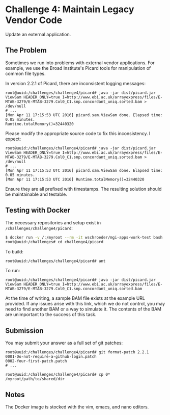 # Challenge 4: Maintain Legacy Vendor Code

Update an external application.


## The Problem

Sometimes we run into problems with external vendor applications.  For
example, we use the Broad Institute's Picard tools for manipulation of common
file types.

In version 2.2.1 of Picard, there are inconsistent logging messages:

```
root@uuid:/challenges/challenge4/picard# java -jar dist/picard.jar ViewSam HEADER_ONLY=true I=http://www.ebi.ac.uk/arrayexpress/files/E-MTAB-3279/E-MTAB-3279.Col0_C1.snp.concordant_uniq.sorted.bam > /dev/null
# ...
[Mon Apr 11 17:15:53 UTC 2016] picard.sam.ViewSam done. Elapsed time: 0.05 minutes.
Runtime.totalMemory()=32440320
```


Please modify the appropriate source code to fix this inconsistency.  I expect:

```
root@uuid:/challenges/challenge4/picard# java -jar dist/picard.jar ViewSam HEADER_ONLY=true I=http://www.ebi.ac.uk/arrayexpress/files/E-MTAB-3279/E-MTAB-3279.Col0_C1.snp.concordant_uniq.sorted.bam > /dev/null
# ...
[Mon Apr 11 17:15:53 UTC 2016] picard.sam.ViewSam done. Elapsed time: 0.05 minutes.
[Mon Apr 11 17:15:53 UTC 2016] Runtime.totalMemory()=32440320
```

Ensure they are all prefixed with timestamps.  The resulting solution should
be maintainable and testable.


## Testing with Docker

The necessary repositories and setup exist in `/challenges/challenge4/picard`:

```bash
$ docker run -v /:/myroot --rm -it wschroeder/mgi-apps-work-test bash
root@uuid:/challenges# cd challenge4/picard
```

To build:

```
root@uuid:/challenges/challenge4/picard# ant
```

To run:
```
root@uuid:/challenges/challenge4/picard# java -jar dist/picard.jar ViewSam HEADER_ONLY=true I=http://www.ebi.ac.uk/arrayexpress/files/E-MTAB-3279/E-MTAB-3279.Col0_C1.snp.concordant_uniq.sorted.bam
```

At the time of writing, a sample BAM file exists at the example URL provided.
If any issues arise with this link, which we do not control, you may need to
find another BAM or a way to simulate it.  The contents of the BAM are
unimportant to the success of this task.


## Submission

You may submit your answer as a full set of git patches:

```
root@uuid:/challenges/challenge4/picard# git format-patch 2.2.1
0001-Do-not-require-a-github-login.patch
0002-Your-first-patch.patch
# ...

root@uuid:/challenges/challenge4/picard# cp 0* /myroot/path/to/shared/dir
```


## Notes

The Docker image is stocked with the vim, emacs, and nano editors.

